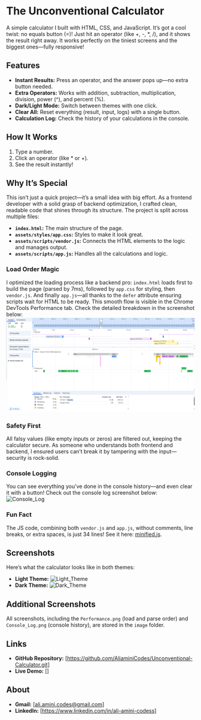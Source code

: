 # The Unconventional Calculator
A simple calculator I built with HTML, CSS, and JavaScript. It’s got a cool twist: no equals button (=)! Just hit an operator (like +, -, *, /), and it shows the result right away.
It works perfectly on the tiniest screens and the biggest ones—fully responsive!

## Features
- **Instant Results:** Press an operator, and the answer pops up—no extra button needed.
- **Extra Operators:** Works with addition, subtraction, multiplication, division, power (^), and percent (%).
- **Dark/Light Mode:** Switch between themes with one click.
- **Clear All:** Reset everything (result, input, logs) with a single button.
- **Calculation Log:** Check the history of your calculations in the console.

## How It Works
1. Type a number.
2. Click an operator (like * or +).
3. See the result instantly!

## Why It’s Special
This isn’t just a quick project—it’s a small idea with big effort. As a frontend developer with a solid grasp of backend optimization, I crafted clean, readable code that shines through its structure.
The project is split across multiple files:
- **`index.html`:** The main structure of the page.
- **`assets/styles/app.css`:** Styles to make it look great.
- **`assets/scripts/vendor.js`:** Connects the HTML elements to the logic and manages output.
- **`assets/scripts/app.js`:** Handles all the calculations and logic.

### Load Order Magic
I optimized the loading process like a backend pro: `index.html` loads first to build the page (parsed by 7ms), followed by `app.css` for styling, then `vendor.js`.
And finally `app.js`—all thanks to the `defer` attribute ensuring scripts wait for HTML to be ready.
This smooth flow is visible in the Chrome DevTools Performance tab. Check the detailed breakdown in the screenshot below:
![Performance](image/Performance.png)

### Safety First
All falsy values (like empty inputs or zeros) are filtered out, keeping the calculator secure.
As someone who understands both frontend and backend, I ensured users can’t break it by tampering with the input—security is rock-solid.

### Console Logging
You can see everything you’ve done in the console history—and even clear it with a button! Check out the console log screenshot below:
![Console_Log](image/Console_Log.png)

### Fun Fact
The JS code, combining both `vendor.js` and `app.js`, without comments, line breaks, or extra spaces, is just 34 lines! See it here: [minified.js](minified/minified.js).

## Screenshots
Here’s what the calculator looks like in both themes:
- **Light Theme:** ![Light_Theme](image/Light_Theme.png)
- **Dark Theme:** ![Dark_Theme](image/Dark_Theme.png)

## Additional Screenshots
All screenshots, including the `Performance.png` (load and parse order) and `Console_Log.png` (console history), are stored in the `image` folder.

## Links
- **GitHub Repository:** [https://github.com/AliaminiCodes/Unconventional-Calculator.git]
- **Live Demo:** []

## About
- **Gmail:** [ali.amini.codes@gmail.com]
- **LinkedIn:** [https://www.linkedin.com/in/ali-amini-codess]
